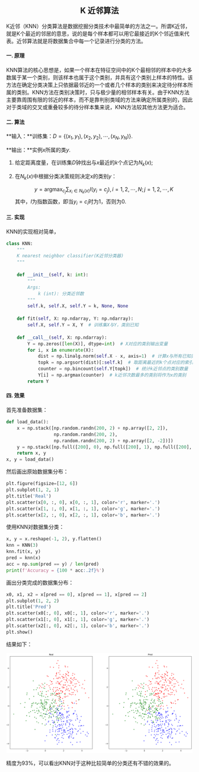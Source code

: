 <h2 align="center"> K 近邻算法</h2>

K近邻（KNN）分类算法是数据挖掘分类技术中最简单的方法之一。所谓K近邻，就是K个最近的邻居的意思，说的是每个样本都可以用它最接近的K个邻近值来代表。近邻算法就是将数据集合中每一个记录进行分类的方法。

#### 一. 原理

KNN算法的核心思想是，如果一个样本在特征空间中的K个最相邻的样本中的大多数属于某一个类别，则该样本也属于这个类别，并具有这个类别上样本的特性。该方法在确定分类决策上只依据最邻近的一个或者几个样本的类别来决定待分样本所属的类别。KNN方法在类别决策时，只与极少量的相邻样本有关。由于KNN方法主要靠周围有限的邻近的样本，而不是靠判别类域的方法来确定所属类别的，因此对于类域的交叉或重叠较多的待分样本集来说，KNN方法较其他方法更为适合。

#### 二. 算法

**输入：**训练集：$D = \{(x_1,y_1),(x_2,y_2),\cdots,(x_N,y_N)\}$.

**输出：**实例$x$所属的类$y$.

1. 给定距离度量，在训练集$D$钟找出与$x$最近的$k$个点记为$N_k(x)$;

2. 在$N_k(x)$中根据分类决策规则决定x的类别$y$：

    $$
    y = \mathop{argmax}_{c_j} \sum_{x_i \in N_k(x)} I(y_i = c_j), i=1,2,\cdots,N;j=1,2,\cdots,K
    $$
    其中，$I$为指数函数，即当$y_i=c_i$时为$1$，否则为$0$.


#### 三. 实现

KNN的实现相对简单，

```python
class KNN:
    """
    K nearest neighbor classifier(K近邻分类器)
    """

    def __init__(self, k: int):
        """
        Args:
            k (int): 分类近邻数
        """
        self.k, self.X, self.Y = k, None, None

    def fit(self, X: np.ndarray, Y: np.ndarray):
        self.X, self.Y = X, Y  # 训练集X与Y，类别已知

    def __call__(self, X: np.ndarray):
        Y = np.zeros([len(X)], dtype=int)  # X对应的类别输出变量
        for i, x in enumerate(X):
            dist = np.linalg.norm(self.X - x, axis=1)  # 计算x与所有已知类别点的距离
            topk = np.argsort(dist)[:self.k]  # 取距离最近的k个点对应的索引
            counter = np.bincount(self.Y[topk])  # 统计k近邻点的类别数量
            Y[i] = np.argmax(counter)  # k近邻次数最多的类别将作为x的类别
        return Y
```

#### 四. 效果

首先准备数据集：

```python
def load_data():
    x = np.stack([np.random.randn(200, 2) + np.array([2, 2]),
                  np.random.randn(200, 2),
                  np.random.randn(200, 2) + np.array([2, -2])])
    y = np.stack([np.full([200], 0), np.full([200], 1), np.full([200], 2)])
    return x, y
x, y = load_data()
```

然后画出原始数据集分布：

```python
plt.figure(figsize=[12, 6])
plt.subplot(1, 2, 1)
plt.title('Real')
plt.scatter(x[0, :, 0], x[0, :, 1], color='r', marker='.')
plt.scatter(x[1, :, 0], x[1, :, 1], color='g', marker='.')
plt.scatter(x[2, :, 0], x[2, :, 1], color='b', marker='.')
```

使用KNN对数据集分类：

```python
x, y = x.reshape(-1, 2), y.flatten()
knn = KNN(3)
knn.fit(x, y)
pred = knn(x)
acc = np.sum(pred == y) / len(pred)
print(f'Accuracy = {100 * acc:.2f}%')
```

画出分类完成的数据集分布：

```python
x0, x1, x2 = x[pred == 0], x[pred == 1], x[pred == 2]
plt.subplot(1, 2, 2)
plt.title('Pred')
plt.scatter(x0[:, 0], x0[:, 1], color='r', marker='.')
plt.scatter(x1[:, 0], x1[:, 1], color='g', marker='.')
plt.scatter(x2[:, 0], x2[:, 1], color='b', marker='.')
plt.show()
```

结果如下：

![KNN](../assets/knn.png)

精度为93%，可以看出KNN对于这种比较简单的分类还有不错的效果的。


